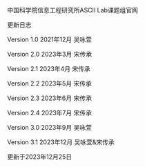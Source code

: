 中国科学院信息工程研究所ASCII Lab课题组官网

更新日志

Version 1.0 2021年12月 吴咏萱

Version 2.0 2023年3月 宋传承

Version 2.1 2023年4月 宋传承

Version 2.2 2023年5月 宋传承

Version 2.3 2023年6月 宋传承

Version 2.4 2023年7月 宋传承

Version 3.0 2023年9月 吴咏萱

Version 3.1 2023年12月 吴咏萱&宋传承

更新于2023年12月25日
